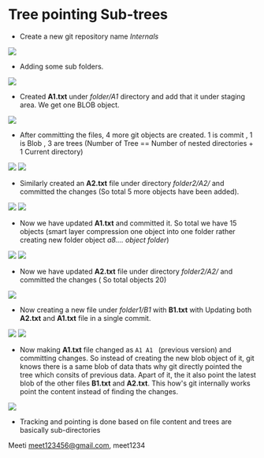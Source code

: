 # Tree pointing Sub-trees

- Create a new git repository name *Internals* 

![](https://github.com/codophilic/LearnGitInternals/blob/main/Notes3/1.PNG)

- Adding some sub folders.

![](https://github.com/codophilic/LearnGitInternals/blob/main/Notes3/2.PNG)

- Created **A1.txt** under *folder/A1* directory and add that it under staging area. We get one BLOB object.

![](https://github.com/codophilic/LearnGitInternals/blob/main/Notes3/3.PNG)

- After committing the files, 4 more git objects are created. 1 is commit , 1 is Blob , 3 are trees (Number of Tree == Number of nested directories + 1 Current directory)

![](https://github.com/codophilic/LearnGitInternals/blob/main/Notes3/4.PNG)
![](https://github.com/codophilic/LearnGitInternals/blob/main/Notes3/5.PNG)

- Similarly created an **A2.txt** file under directory *folder2/A2/* and committed the changes (So total 5 more objects have been added).

![](https://github.com/codophilic/LearnGitInternals/blob/main/Notes3/6.PNG)
![](https://github.com/codophilic/LearnGitInternals/blob/main/Notes3/7.PNG)

- Now we have updated **A1.txt** and committed it. So total we have 15 objects (smart layer compression one object into one folder rather creating new folder object *a8.... object folder*)

![](https://github.com/codophilic/LearnGitInternals/blob/main/Notes3/8.PNG)
![](https://github.com/codophilic/LearnGitInternals/blob/main/Notes3/9.PNG)

- Now we have updated **A2.txt** file under directory *folder2/A2/* and committed the changes ( So total objects 20) 

![](https://github.com/codophilic/LearnGitInternals/blob/main/Notes3/10.PNG)

- Now creating a new file under *folder1/B1* with **B1.txt** with Updating both **A2.txt** and **A1.txt** file in a single commit. 

![](https://github.com/codophilic/LearnGitInternals/blob/main/Notes3/11.PNG)
![](https://github.com/codophilic/LearnGitInternals/blob/main/Notes3/12.PNG)

- Now making **A1.txt** file changed as `A1 A1 ` (previous version) and committing changes. So instead of creating the new blob object of it, git knows there is a same blob of data thats why git directly pointed the tree which consits of previous data. Apart of it, the it also point the latest blob of the other files **B1.txt** and **A2.txt**. This how's git internally works point the content instead of finding the changes.

![](https://github.com/codophilic/LearnGitInternals/blob/main/Notes3/13.jpeg)

- Tracking and pointing is done based on file content and trees are basically  sub-directories

 Meeti meet123456@gmail.com, meet1234



